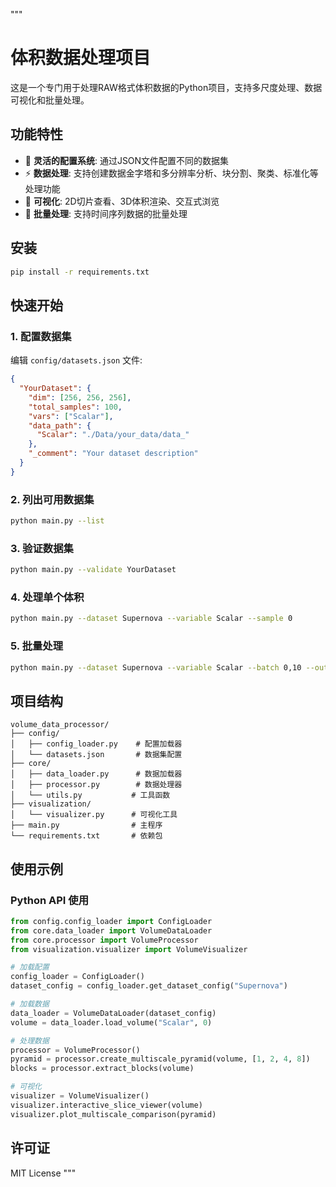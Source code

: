 
"""
# 体积数据处理项目

这是一个专门用于处理RAW格式体积数据的Python项目，支持多尺度处理、数据可视化和批量处理。

## 功能特性

- 🔧 **灵活的配置系统**: 通过JSON文件配置不同的数据集
- ⚡ **数据处理**: 支持创建数据金字塔和多分辨率分析、块分割、聚类、标准化等处理功能
- 🎨 **可视化**: 2D切片查看、3D体积渲染、交互式浏览
- 🔄 **批量处理**: 支持时间序列数据的批量处理

## 安装

```bash
pip install -r requirements.txt
```

## 快速开始

### 1. 配置数据集

编辑 `config/datasets.json` 文件:

```json
{
  "YourDataset": {
    "dim": [256, 256, 256],
    "total_samples": 100,
    "vars": ["Scalar"],
    "data_path": {
      "Scalar": "./Data/your_data/data_"
    },
    "_comment": "Your dataset description"
  }
}
```

### 2. 列出可用数据集

```bash
python main.py --list
```

### 3. 验证数据集

```bash
python main.py --validate YourDataset
```

### 4. 处理单个体积

```bash
python main.py --dataset Supernova --variable Scalar --sample 0
```

### 5. 批量处理

```bash
python main.py --dataset Supernova --variable Scalar --batch 0,10 --output results/
```

## 项目结构

```
volume_data_processor/
├── config/
│   ├── config_loader.py    # 配置加载器
│   └── datasets.json       # 数据集配置
├── core/
│   ├── data_loader.py      # 数据加载器
│   ├── processor.py        # 数据处理器
│   └── utils.py           # 工具函数
├── visualization/
│   └── visualizer.py      # 可视化工具
├── main.py                # 主程序
└── requirements.txt       # 依赖包
```

## 使用示例

### Python API 使用

```python
from config.config_loader import ConfigLoader
from core.data_loader import VolumeDataLoader
from core.processor import VolumeProcessor
from visualization.visualizer import VolumeVisualizer

# 加载配置
config_loader = ConfigLoader()
dataset_config = config_loader.get_dataset_config("Supernova")

# 加载数据
data_loader = VolumeDataLoader(dataset_config)
volume = data_loader.load_volume("Scalar", 0)

# 处理数据
processor = VolumeProcessor()
pyramid = processor.create_multiscale_pyramid(volume, [1, 2, 4, 8])
blocks = processor.extract_blocks(volume)

# 可视化
visualizer = VolumeVisualizer()
visualizer.interactive_slice_viewer(volume)
visualizer.plot_multiscale_comparison(pyramid)
```

## 许可证

MIT License
"""